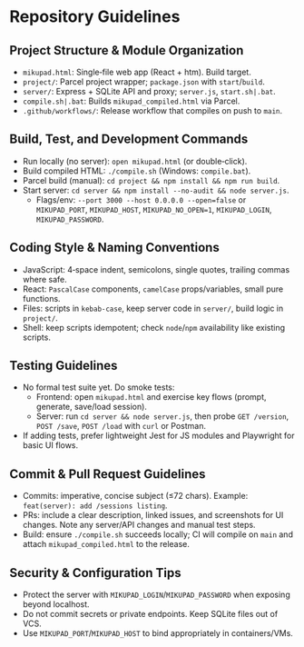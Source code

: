 # Repository Guidelines

## Project Structure & Module Organization
- `mikupad.html`: Single‑file web app (React + htm). Build target.
- `project/`: Parcel project wrapper; `package.json` with `start`/`build`.
- `server/`: Express + SQLite API and proxy; `server.js`, `start.sh|.bat`.
- `compile.sh|.bat`: Builds `mikupad_compiled.html` via Parcel.
- `.github/workflows/`: Release workflow that compiles on push to `main`.

## Build, Test, and Development Commands
- Run locally (no server): `open mikupad.html` (or double‑click).
- Build compiled HTML: `./compile.sh` (Windows: `compile.bat`).
- Parcel build (manual): `cd project && npm install && npm run build`.
- Start server: `cd server && npm install --no-audit && node server.js`.
  - Flags/env: `--port 3000 --host 0.0.0.0 --open=false` or `MIKUPAD_PORT`, `MIKUPAD_HOST`, `MIKUPAD_NO_OPEN=1`, `MIKUPAD_LOGIN`, `MIKUPAD_PASSWORD`.

## Coding Style & Naming Conventions
- JavaScript: 4‑space indent, semicolons, single quotes, trailing commas where safe.
- React: `PascalCase` components, `camelCase` props/variables, small pure functions.
- Files: scripts in `kebab-case`, keep server code in `server/`, build logic in `project/`.
- Shell: keep scripts idempotent; check `node`/`npm` availability like existing scripts.

## Testing Guidelines
- No formal test suite yet. Do smoke tests:
  - Frontend: open `mikupad.html` and exercise key flows (prompt, generate, save/load session).
  - Server: run `cd server && node server.js`, then probe `GET /version`, `POST /save`, `POST /load` with `curl` or Postman.
- If adding tests, prefer lightweight Jest for JS modules and Playwright for basic UI flows.

## Commit & Pull Request Guidelines
- Commits: imperative, concise subject (≤72 chars). Example: `feat(server): add /sessions listing`.
- PRs: include a clear description, linked issues, and screenshots for UI changes. Note any server/API changes and manual test steps.
- Build: ensure `./compile.sh` succeeds locally; CI will compile on `main` and attach `mikupad_compiled.html` to the release.

## Security & Configuration Tips
- Protect the server with `MIKUPAD_LOGIN`/`MIKUPAD_PASSWORD` when exposing beyond localhost.
- Do not commit secrets or private endpoints. Keep SQLite files out of VCS.
- Use `MIKUPAD_PORT`/`MIKUPAD_HOST` to bind appropriately in containers/VMs.

